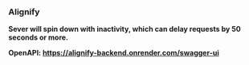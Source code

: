 ### Alignify

**Sever will spin down with inactivity, which can delay requests by 50 seconds or more.**

**OpenAPI: https://alignify-backend.onrender.com/swagger-ui**
